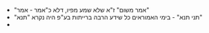 * "אמר משום" ז"א שלא שמע מפיו, דלא כ"אמר \- אמר"
* "תני תנא" \- בימי האמוראים כל שידע הרבה ברייתות בע"פ היה נקרא "תנא"
* 